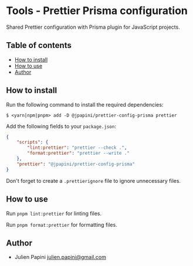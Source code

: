 # Tools - Prettier Prisma configuration <!-- omit in toc -->

Shared Prettier configuration with Prisma plugin for JavaScript projects.

## Table of contents <!-- omit in toc -->

-   [How to install](#how-to-install)
-   [How to use](#how-to-use)
-   [Author](#author)

## How to install

Run the following command to install the required dependencies:

```shell
$ <yarn|npm|pnpm> add -D @jpapini/prettier-config-prisma prettier
```

Add the following fields to your `package.json`:

```json
{
    "scripts": {
        "lint:prettier": "prettier --check .",
        "format:prettier": "prettier --write ."
    },
    "prettier": "@jpapini/prettier-config-prisma"
}
```

Don't forget to create a `.prettierignore` file to ignore unnecessary files.

## How to use

Run `pnpm lint:prettier` for linting files.

Run `pnpm format:prettier` for formatting files.

## Author

-   Julien Papini <julien.papini@gmail.com>
